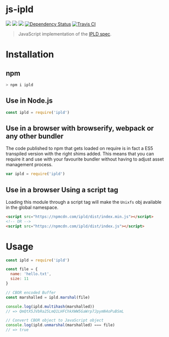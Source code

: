 js-ipld
=======

[![](https://img.shields.io/badge/made%20by-Protocol%20Labs-blue.svg?style=flat-square)](http://ipn.io) 
[![](https://img.shields.io/badge/project-IPFS-blue.svg?style=flat-square)](http://ipfs.io/) 
[![](https://img.shields.io/badge/freenode-%23ipfs-blue.svg?style=flat-square)](http://webchat.freenode.net/?channels=%23ipfs) 
[![Dependency Status](https://david-dm.org/ipfs/js-ipld.svg?style=flat-square)](https://david-dm.org/ipfs/js-ipld)
[![Travis CI](https://travis-ci.org/ipfs/js-ipld.svg?branch=master)](https://travis-ci.org/ipfs/js-ipld)

> JavaScript implementation of the [IPLD spec](https://github.com/ipfs/specs/tree/master/ipld).

# Installation

## npm

```sh
> npm i ipld
```

## Use in Node.js

```js
const ipld = require('ipld')
```

## Use in a browser with browserify, webpack or any other bundler

The code published to npm that gets loaded on require is in fact a ES5 transpiled version with the right shims added. This means that you can require it and use with your favourite bundler without having to adjust asset management process.

```JavaScript
var ipld = require('ipld')
```

## Use in a browser Using a script tag

Loading this module through a script tag will make the `Unixfs` obj available in the global namespace.

```html
<script src="https://npmcdn.com/ipld/dist/index.min.js"></script>
<!-- OR -->
<script src="https://npmcdn.com/ipld/dist/index.js"></script>
```

# Usage

```js
const ipld = require('ipld')

const file = {
  name: 'hello.txt',
  size: 11
}

// CBOR encoded Buffer
const marshalled = ipld.marshal(file)

console.log(ipld.multihash(marshalled))
// => QmQtX5JVbRa25LmQ1LHFChkXWW5GaWrp7JpymN4oPuBSmL

// Convert CBOR object to JavaScript object
console.log(ipld.unmarshal(marshalled) === file)
// => true
```
